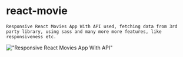 # react-movie

    Responsive React Movies App With API used, fetching data from 3rd party library, using sass and many more more features, like responsiveness etc.



!["Responsive React Movies App With API"](https://wp-media.patheos.com/subdomain/sites/8/2017/06/PureFlixBest.png "Responsive React Movies App With API")
<!-- 
!["Responsive React Movies App With API"](https://user-images.githubusercontent.com/67447840/136721135-f64988cf-af31-495f-988c-c24ab10cbade.png "Responsive React Movies App With API")

!["Responsive React Movies App With API"](https://user-images.githubusercontent.com/67447840/136721056-733be8a6-7af6-424b-a74e-eb65980a5464.png "Responsive React Movies App With API")

!["Responsive React Movies App With API"](https://user-images.githubusercontent.com/67447840/136721118-cf5c59d2-31ff-4b06-86cb-262dd1b655fc.png "Responsive React Movies App With API")
 -->
